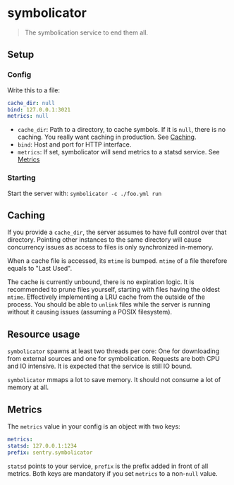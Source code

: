 # symbolicator

> The symbolication service to end them all.

## Setup

### Config

Write this to a file:

```yaml
cache_dir: null
bind: 127.0.0.1:3021
metrics: null
```

- `cache_dir`: Path to a directory, to cache symbols. If it is `null`, there is
  no caching. You really want caching in production. See
  [Caching](#ref-caching).
- `bind`: Host and port for HTTP interface.
- `metrics`: If set, symbolicator will send metrics to a statsd service. See [Metrics](#ref-metrics)

### Starting

Start the server with: `symbolicator -c ./foo.yml run`

## Caching

<a name=ref-caching />

If you provide a `cache_dir`, the server assumes to have full control over that
directory. Pointing other instances to the same directory will cause
concurrency issues as access to files is only synchronized in-memory.

When a cache file is accessed, its `mtime` is bumped. `mtime` of a file
therefore equals to "Last Used".

The cache is currently unbound, there is no expiration logic. It is recommended
to prune files yourself, starting with files having the oldest `mtime`.
Effectively implementing a LRU cache from the outside of the process. You
should be able to `unlink` files while the server is running without it causing
issues (assuming a POSIX filesystem).

## Resource usage

`symbolicator` spawns at least two threads per core: One for downloading from
external sources and one for symbolication. Requests are both CPU and IO
intensive. It is expected that the service is still IO bound.

`symbolicator` mmaps a lot to save memory. It should not consume a lot of
memory at all.

## Metrics

<a name=ref-metrics />

The `metrics` value in your config is an object with two keys:

```yaml
metrics:
statsd: 127.0.0.1:1234
prefix: sentry.symbolicator
```

`statsd` points to your service, `prefix` is the prefix added in front of all
metrics. Both keys are mandatory if you set `metrics` to a non-`null` value.
